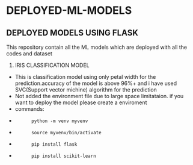 # DEPLOYED-ML-MODELS
## DEPLOYED MODELS USING FLASK
This repository contain all the ML models which are deployed with all the codes and dataset 
1. IRIS CLASSIFICATION MODEL
* This is classification model using only petal width for the prediction.accuracy of the model is above 96%+ and i have used SVC(Support vector michine) algorithm for the prediction
* Not added the environment file due to large space limitataion. if you want to deploy  the model please create a enviroment
* commands:
*           python -m venv myvenv
*           source myvenv/bin/activate
*           pip install flask
*           pip install scikit-learn
